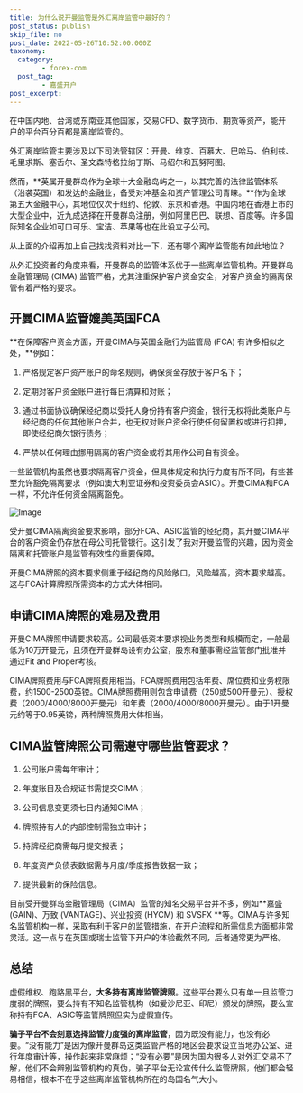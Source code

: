 ```yaml
---
title: 为什么说开曼监管是外汇离岸监管中最好的？
post_status: publish
skip_file: no
post_date: 2022-05-26T10:52:00.000Z
taxonomy:
  category:
        - forex-com
  post_tag:
        - 嘉盛开户
post_excerpt: 
---
```

在中国内地、台湾或东南亚其他国家，交易CFD、数字货币、期货等资产，能开户的平台百分百都是离岸监管的。

外汇离岸监管主要涉及以下司法管辖区：开曼、维京、百慕大、巴哈马、伯利兹、毛里求斯、塞舌尔、圣文森特格拉纳丁斯、马绍尔和瓦努阿图。

然而，**英属开曼群岛作为全球十大金融岛屿之一，以其完善的法律监管体系（沿袭英国）和发达的金融业，备受对冲基金和资产管理公司青睐。**作为全球第五大金融中心，其地位仅次于纽约、伦敦、东京和香港。中国内地在香港上市的大型企业中，近九成选择在开曼群岛注册，例如阿里巴巴、联想、百度等。许多国际知名企业如可口可乐、宝洁、苹果等也在此设立子公司。

从上面的介绍再加上自己找找资料对比一下，还有哪个离岸监管能有如此地位？

从外汇投资者的角度来看，开曼群岛的监管体系优于一些离岸监管机构。开曼群岛金融管理局 (CIMA) 监管严格，尤其注重保护客户资金安全，对客户资金的隔离保管有着严格的要求。

## 开曼CIMA监管媲美英国FCA

**在保障客户资金方面，开曼CIMA与英国金融行为监管局 (FCA) 有许多相似之处，**例如：

1. 严格规定客户资产账户的命名规则，确保资金存放于客户名下；

1. 定期对客户资金账户进行每日清算和对账；

1. 通过书面协议确保经纪商以受托人身份持有客户资金，银行无权将此类账户与经纪商的任何其他账户合并，也无权对账户资金行使任何留置权或进行扣押，即使经纪商欠银行债务；

1. 严禁以任何理由挪用隔离的客户资金或将其用作公司自有资金。

一些监管机构虽然也要求隔离客户资金，但具体规定和执行力度有所不同，有些甚至允许豁免隔离要求（例如澳大利亚证券和投资委员会ASIC）。开曼CIMA和FCA一样，不允许任何资金隔离豁免。

![Image](https://prod-files-secure.s3.us-west-2.amazonaws.com/39ed1227-6d7d-4570-be36-9ccd4a2c4241/bd849744-3fcb-4a37-8312-357962c8f065/image.png?X-Amz-Algorithm=AWS4-HMAC-SHA256&X-Amz-Content-Sha256=UNSIGNED-PAYLOAD&X-Amz-Credential=ASIAZI2LB466WC27C3OJ%2F20250928%2Fus-west-2%2Fs3%2Faws4_request&X-Amz-Date=20250928T221343Z&X-Amz-Expires=3600&X-Amz-Security-Token=IQoJb3JpZ2luX2VjED4aCXVzLXdlc3QtMiJGMEQCIB8Z3%2BuDO0XpNx%2BLBfcVjAT0JuFkFyAxPZr03Zi4AsEdAiBhkQPiWMEINt11P7a5GVmry7Y3MHuDld04LiIBFlONSyqIBAjH%2F%2F%2F%2F%2F%2F%2F%2F%2F%2F8BEAAaDDYzNzQyMzE4MzgwNSIMQpIolxhdNERY6dbHKtwD4SfbpgdAQlIaJ1FkE0cEFwkRcGu69u07bBBM88%2BSOMYBrD1cVEXLmU948OiiFO3fAsF%2BGTcR64EpacTo6CN3i3sW4LfBeeduW3rzuPmzWhzcVBKMl4eTyT86gWMTdtUCCWvbUpf9LviBxhvZwOzOFY2wnNEQx6WAOylEmlz7P%2Bien1yrej1sFyEPvsSZ4EDIgrJ4RtBEHuiarh4T8WfnsOrn29QR45pnlYBt2YbzKp4Yd65FA4eCsVBzvkDifao%2F5RxQYHq0TaWbGbnm91Cb67tcctWXMvgyxq3h%2FjJhD2hNbvy%2FoP3%2BQzFmjB4AlbD8cJ4fXDdzeflt030ueqeYF03jfRiK5eSudcax88pB%2BpdPDhnPk0IN89V9U%2BOE85XO6wfMd0lJqMIK%2FaHev8fZQf%2FG%2BuHp4MQlsaIr90uNJR5F%2BG3%2FJwrHRE1Erz%2FA%2B2oI%2F%2BwGXqZImbSqkVf2Uem%2BNY%2FphyqaumV4Zk%2BV7eFy2RoUetTqO%2Bg34xqUuidha2Un%2FL14bih6G%2F7srO0WkJcRrJmvaQgQvwY7cggUYamiVgRVQc26UjZlS72sUPpaq7HtnyDB3%2FYQ%2BBLwl523GfFwsoOhveZmKmEFF6u64CUs7LWc2I%2F1DDwMGzrmRJwwxNrmxgY6pgHC8OtiPkfjSXNmj%2BFRagMAU5L4H5UtIn0ayMhgDFyM%2BoNvaoYlw5F%2FNyT5BKwr5FkeQzBwThW9Jzp7fKglHs74WGGAWHMEV2KcLhRv4Z6MYwbWNSfDU8dYOjNEDnNDPjqMKLa6ENa%2F3b1XravJJ7tMm2IHRnG%2F6UDlDdPtmCH55IMOw93F6TQ9a1ESrpuXUw2I%2B6r0E0mlBHVxY7swOL3FT60qktnK&X-Amz-Signature=16dbdbc5cbbe349782b5f58c4a6d47d0dfa8065aeddf5e450e602b8fcf4f927b&X-Amz-SignedHeaders=host&x-amz-checksum-mode=ENABLED&x-id=GetObject)

受开曼CIMA隔离资金要求影响，部分FCA、ASIC监管的经纪商，其开曼CIMA平台的客户资金仍存放在母公司托管银行。这引发了我对开曼监管的兴趣，因为资金隔离和托管账户是监管有效性的重要保障。

开曼CIMA牌照的资本要求侧重于经纪商的风险敞口，风险越高，资本要求越高。这与FCA计算牌照所需资本的方式大体相同。

## **申请CIMA牌照的难易及费用**

开曼CIMA牌照申请要求较高。公司最低资本要求视业务类型和规模而定，一般最低为10万开曼元，且须在开曼群岛设有办公室，股东和董事需经监管部门批准并通过Fit and Proper考核。

CIMA牌照费用与FCA牌照费用相当。FCA牌照费用包括年费、席位费和业务权限费，约1500-2500英镑。CIMA牌照费用则包含申请费（250或500开曼元）、授权费（2000/4000/8000开曼元）和年费（2000/4000/8000开曼元）。由于1开曼元约等于0.95英镑，两种牌照费用大体相当。

## CIMA监管牌照公司需遵守哪些监管要求？

1. 公司账户需每年审计；

1. 年度账目及合规证书需提交CIMA；

1. 公司信息变更须七日内通知CIMA；

1. 牌照持有人的内部控制需独立审计；

1. 持牌经纪商需每月提交报表；

1. 年度资产负债表数据需与月度/季度报告数据一致；

1. 提供最新的保险信息。

目前受开曼群岛金融管理局（CIMA）监管的知名交易平台并不多，例如**嘉盛 (GAIN)、万致 (VANTAGE)、兴业投资 (HYCM) 和 SVSFX **等。CIMA与许多知名监管机构一样，采取有利于客户的监管措施，在开户流程和所需信息方面都非常灵活。这一点与在英国或瑞士监管下开户的体验截然不同，后者通常更为严格。

## 总结

虚假维权、跑路黑平台，**大多持有离岸监管牌照**。这些平台要么只有单一且监管力度弱的牌照，要么持有不知名监管机构（如爱沙尼亚、印尼）颁发的牌照，要么宣称持有FCA、ASIC等监管牌照但实为虚假宣传。

**骗子平台不会刻意选择监管力度强的离岸监管**，因为既没有能力，也没有必要。“没有能力”是因为像开曼群岛这类监管严格的地区会要求设立当地办公室、进行年度审计等，操作起来非常麻烦；“没有必要”是因为国内很多人对外汇交易不了解，他们不会辨别监管机构的真伪，骗子平台无论宣传什么监管牌照，他们都会轻易相信，根本不在乎这些离岸监管机构所在的岛国名气大小。